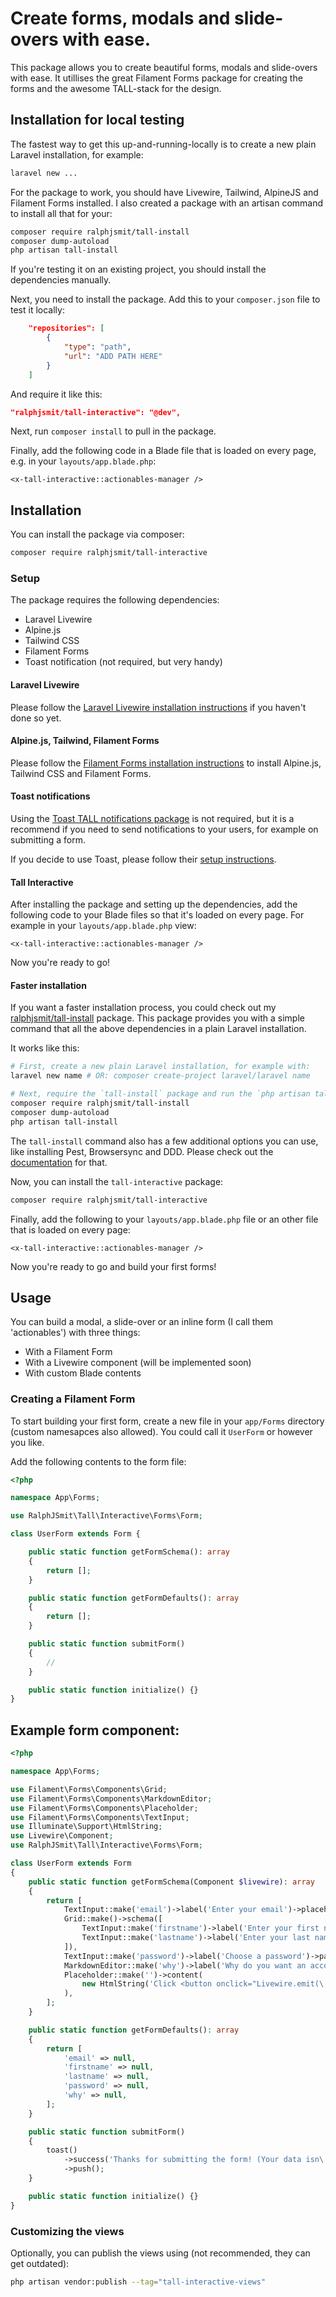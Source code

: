 # Create forms, modals and slide-overs with ease.

This package allows you to create beautiful forms, modals and slide-overs with ease. It utillises the great Filament Forms package for creating the forms and the awesome TALL-stack for the design.

## Installation for local testing 

The fastest way to get this up-and-running-locally is to create a new plain Laravel installation, for example:

```bash
laravel new ...
```

For the package to work, you should have Livewire, Tailwind, AlpineJS and Filament Forms installed. I also created a package with an artisan command to install all that for your:

```bash
composer require ralphjsmit/tall-install
composer dump-autoload
php artisan tall-install
```

If you're testing it on an existing project, you should install the dependencies manually.

Next, you need to install the package. Add this to your `composer.json` file to test it locally:
```json
    "repositories": [
        {
            "type": "path",
            "url": "ADD PATH HERE"
        }
    ]
```

And require it like this:
```json
"ralphjsmit/tall-interactive": "@dev",
```

Next, run `composer install` to pull in the package.

Finally, add the following code in a Blade file that is loaded on every page, e.g. in your `layouts/app.blade.php`:
```
<x-tall-interactive::actionables-manager />
```


## Installation

You can install the package via composer:

```bash
composer require ralphjsmit/tall-interactive
```

### Setup

The package requires the following dependencies:

- Laravel Livewire
- Alpine.js
- Tailwind CSS
- Filament Forms
- Toast notification (not required, but very handy)

#### Laravel Livewire

Please follow the [Laravel Livewire installation instructions](https://laravel-livewire.com/docs/2.x/alpine-js#installation) if you haven't done so yet.

#### Alpine.js, Tailwind, Filament Forms

Please follow the [Filament Forms installation instructions](https://filamentadmin.com/docs/2.x/forms/installation) to install Alpine.js, Tailwind CSS and Filament Forms.

#### Toast notifications

Using the [Toast TALL notifications package](http://github.com/usernotnull/tall-toasts) is not required, but it is a recommend if you need to send notifications to your users, for example on submitting a form.

If you decide to use Toast, please follow their [setup instructions](https://github.com/usernotnull/tall-toasts#setup).

#### Tall Interactive

After installing the package and setting up the dependencies, add the following code to your Blade files so that it's loaded on every page. For example in your `layouts/app.blade.php` view:

```blade
<x-tall-interactive::actionables-manager />
```

Now you're ready to go!

#### Faster installation

If you want a faster installation process, you could check out my [ralphjsmit/tall-install](https://github.com/tall-install) package. This package provides you with a simple command that all the above dependencies in a plain Laravel installation. 

It works like this:

```bash
# First, create a new plain Laravel installation, for example with:
laravel new name # OR: composer create-project laravel/laravel name 

# Next, require the `tall-install` package and run the `php artisan tall-install` command:
composer require ralphjsmit/tall-install
composer dump-autoload
php artisan tall-install
```

The `tall-install` command also has a few additional options you can use, like installing Pest, Browsersync and DDD. Please check out the [documentation](https://github.com/ralphjsmit/tall-install#installation--usage) for that.

Now, you can install the `tall-interactive` package: 

```bash
composer require ralphjsmit/tall-interactive
```

Finally, add the following to your `layouts/app.blade.php` file or an other file that is loaded on every page:

```blade
<x-tall-interactive::actionables-manager />
```

Now you're ready to go and build your first forms!

## Usage

You can build a modal, a slide-over or an inline form (I call them 'actionables') with three things:

- With a Filament Form 
- With a Livewire component (will be implemented soon)
- With custom Blade contents

### Creating a Filament Form

To start building your first form, create a new file in your `app/Forms` directory (custom namesapces also allowed). You could call it `UserForm` or however you like.

Add the following contents to the form file:

```php
<?php

namespace App\Forms;

use RalphJSmit\Tall\Interactive\Forms\Form;

class UserForm extends Form {

    public static function getFormSchema(): array
    {
        return [];
    }

    public static function getFormDefaults(): array
    {
        return [];
    }

    public static function submitForm()
    {
        //
    }

    public static function initialize() {}
}
```



## Example form component:

```php
<?php

namespace App\Forms;

use Filament\Forms\Components\Grid;
use Filament\Forms\Components\MarkdownEditor;
use Filament\Forms\Components\Placeholder;
use Filament\Forms\Components\TextInput;
use Illuminate\Support\HtmlString;
use Livewire\Component;
use RalphJSmit\Tall\Interactive\Forms\Form;

class UserForm extends Form
{
    public static function getFormSchema(Component $livewire): array
    {
        return [
            TextInput::make('email')->label('Enter your email')->placeholder('john@example.com')->required(),
            Grid::make()->schema([
                TextInput::make('firstname')->label('Enter your first name')->placeholder('John'),
                TextInput::make('lastname')->label('Enter your last name')->placeholder('Doe'),
            ]),
            TextInput::make('password')->label('Choose a password')->password(),
            MarkdownEditor::make('why')->label('Why do you want an account?'),
            Placeholder::make('')->content(
                new HtmlString('Click <button onclick="Livewire.emit(\'modal:open\', \'create-user-child\')" type="button" class="text-primary-500">here</button> to open a child modal🤩')
            ),
        ];
    }

    public static function getFormDefaults(): array
    {
        return [
            'email' => null,
            'firstname' => null,
            'lastname' => null,
            'password' => null,
            'why' => null,
        ];
    }

    public static function submitForm()
    {
        toast()
            ->success('Thanks for submitting the form! (Your data isn\'t stored anywhere.')
            ->push();
    }

    public static function initialize() {}
}
```



### Customizing the views

Optionally, you can publish the views using (not recommended, they can get outdated):

```bash
php artisan vendor:publish --tag="tall-interactive-views"
```


